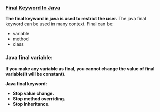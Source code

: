 ### [Final Keyword In Java](https://www.javatpoint.com/final-keyword)      
**The final keyword in java is used to restrict the user.** The java final keyword can be used in many context. Final can be:   
* variable   
* method   
* class   

### Java final variable:      

**If you make any variable as final, you cannot change the value of final variable(It will be constant).**    

**Java final keyword:**      
* **Stop value change.**     
* **Stop method overriding.**       
* **Stop Inheritance.**          
